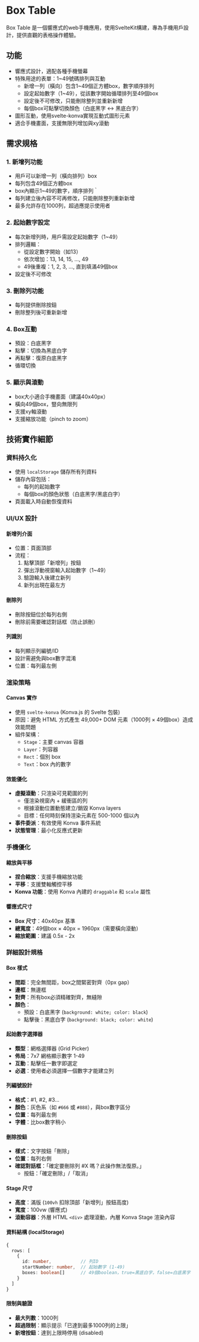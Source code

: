 # Box Table

Box Table 是一個響應式的web手機應用，使用SvelteKit構建，專為手機用戶設計，提供直觀的表格操作體驗。

## 功能

- 響應式設計，適配各種手機螢幕
- 特殊用途的表單：1~49號碼排列與互動
  - 新增一列（橫向）包含1~49個正方體box，數字順序排列
  - 設定起始數字（1~49），從該數字開始循環排列至49個box
  - 設定後不可修改，只能刪除整列並重新新增
  - 每個box可點擊切換顏色（白底黑字 ↔ 黑底白字）
- 圖形互動，使用svelte-konva實現互動式圖形元素
- 適合手機畫面，支援無限列增加與xy滾動

## 需求規格

### 1. 新增列功能

- 用戶可以新增一列（橫向排列）box
- 每列包含49個正方體box
- box內顯示1~49的數字，順序排列｀
- 每列建立後內容不可再修改，只能刪除整列重新新增
- 最多允許存在1000列，超過應提示使用者

### 2. 起始數字設定

- 每次新增列時，用戶需設定起始數字（1~49）
- 排列邏輯：
  - 從設定數字開始（如13）
  - 依次增加：13, 14, 15, ..., 49
  - 49後重複：1, 2, 3, ..., 直到填滿49個box
- 設定後不可修改

### 3. 刪除列功能

- 每列提供刪除按鈕
- 刪除整列後可重新新增

### 4. Box互動

- 預設：白底黑字
- 點擊：切換為黑底白字
- 再點擊：復原白底黑字
- 循環切換

### 5. 顯示與滾動

- box大小適合手機畫面（建議40x40px）
- 橫向49個box，豎向無限列
- 支援xy軸滾動
- 支援縮放功能（pinch to zoom）

## 技術實作細節

### 資料持久化
- 使用 `localStorage` 儲存所有列資料
- 儲存內容包括：
  - 每列的起始數字
  - 每個box的顏色狀態（白底黑字/黑底白字）
- 頁面載入時自動恢復資料

### UI/UX 設計

#### 新增列介面
- 位置：頁面頂部
- 流程：
  1. 點擊頂部「新增列」按鈕
  2. 彈出浮動視窗輸入起始數字（1~49）
  3. 驗證輸入後建立新列
  4. 新列出現在最左方

#### 刪除列
- 刪除按鈕位於每列右側
- 刪除前需要確認對話框（防止誤刪）

#### 列識別
- 每列顯示列編號/ID
- 設計需避免與box數字混淆
- 位置：每列最左側

### 渲染策略

#### Canvas 實作
- 使用 `svelte-konva` (Konva.js 的 Svelte 包裝)
- 原因：避免 HTML 方式產生 49,000+ DOM 元素（1000列 × 49個box）造成效能問題
- 組件架構：
  - `Stage`：主要 canvas 容器
  - `Layer`：列容器
  - `Rect`：個別 box
  - `Text`：box 內的數字

#### 效能優化
- **虛擬滾動**：只渲染可見範圍的列
  - 僅渲染視窗內 + 緩衝區的列
  - 根據滾動位置動態建立/銷毀 Konva layers
  - 目標：任何時刻保持渲染元素在 500-1000 個以內
- **事件委派**：有效使用 Konva 事件系統
- **狀態管理**：最小化反應式更新

### 手機優化

#### 縮放與平移
- **捏合縮放**：支援手機縮放功能
- **平移**：支援雙軸觸控平移
- **Konva 功能**：使用 Konva 內建的 `draggable` 和 `scale` 屬性

#### 響應式尺寸
- **Box 尺寸**：40x40px 基準
- **總寬度**：49個box × 40px = 1960px（需要橫向滾動）
- **縮放範圍**：建議 0.5x - 2x

### 詳細設計規格

#### Box 樣式
- **間距**：完全無間距，box之間緊密對齊（0px gap）
- **邊框**：無邊框
- **對齊**：所有box必須精確對齊，無縫隙
- **顏色**：
  - 預設：白底黑字 (`background: white; color: black`)
  - 點擊後：黑底白字 (`background: black; color: white`)

#### 起始數字選擇器
- **類型**：網格選擇器 (Grid Picker)
- **佈局**：7x7 網格顯示數字 1-49
- **互動**：點擊任一數字即選定
- **必選**：使用者必須選擇一個數字才能建立列

#### 列編號設計
- **格式**：#1, #2, #3...
- **顏色**：灰色系（如 `#666` 或 `#888`），與box數字區分
- **位置**：每列最左側
- **字體**：比box數字稍小

#### 刪除按鈕
- **樣式**：文字按鈕「刪除」
- **位置**：每列右側
- **確認對話框**：「確定要刪除列 #X 嗎？此操作無法復原。」
  - 按鈕：「確定刪除」/「取消」

#### Stage 尺寸
- **高度**：滿版 (`100vh` 扣除頂部「新增列」按鈕高度)
- **寬度**：100vw (響應式)
- **滾動容器**：外層 HTML `<div>` 處理滾動，內層 Konva Stage 渲染內容

#### 資料結構 (localStorage)
```typescript
{
  rows: [
    {
      id: number,           // 列ID
      startNumber: number,  // 起始數字 (1-49)
      boxes: boolean[]      // 49個boolean，true=黑底白字，false=白底黑字
    }
  ]
}
```

#### 限制與驗證
- **最大列數**：1000列
- **超過限制**：顯示提示「已達到最多1000列的上限」
- **新增按鈕**：達到上限時停用 (disabled)
